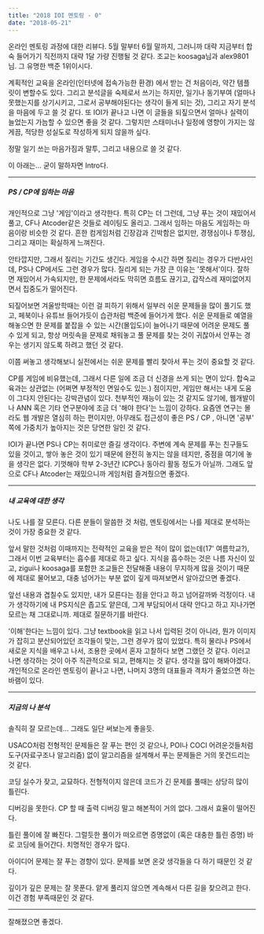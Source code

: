 ```yaml
---
title: "2018 IOI 멘토링 - 0"
date: "2018-05-21"
---
```


온라인 멘토링 과정에 대한 리뷰다. 5월 말부터 6월 말까지, 그러니까 대략 지금부터 합숙 들어가기 직전까지 대략 1달 가량 진행될 것 같다. 조교는 koosaga님과 alex9801님. 그 유명한 백준 1위이시다.

계획적인 교육을 온라인(인터넷에 접속가능한 환경) 에서 받는 건 처음이라, 약간 템플릿이 변할수도 있다. 그리고 분석글을 숙제로서 쓰기는 하지만, 일기나 동기부여 (얼마나 못했는지를 상기시키고, 그로서 공부해야된다는 생각이 들게 되는 것), 그리고 자기 분석을 마음에 두고 쓸 것 같다. 또 IOI가 끝나고 나면 이 글들을 되짚으면서 얼마나 실력이 늘었는지 가늠할 수 있으면 좋을 것 같다. 그렇지만 스태미너나 일정에 영향이 가지는 않게끔, 적당한 성실도로 작성하게 되지 않을까 싶다.

정말 일기 쓰는 마음가짐과 말투, 그리고 내용으로 쓸 것 같다.

이 아래는... 굳이 말하자면 Intro다.

* * *

##### PS / CP에 임하는 마음

개인적으로 그냥 '게임'이라고 생각한다. 특히 CP는 더 그런데, 그냥 푸는 것이 재밌어서 풀고, CF나 Atcoder같은 것들로 레이팅도 올리고. 그래서 임하는 마음도 게임하는 마음이랑 비슷한 것 같다. 흔한 컴게임처럼 긴장감과 긴박함은 없지만, 경쟁심이나 투쟁심, 그리고 재미는 확실하게 느껴진다.

안타깝지만, 그래서 질리는 기간도 생긴다. 게임을 수시간 하면 질리는 경우가 다반사인데, PS나 CP에서도 그런 경우가 많다. 질리게 되는 가장 큰 이유는 '못해서'이다. 잘하면 재밌어서 가속되지만, 한 문제에서라도 막히면 흐름도 끊기고, 갑작스레 재미없어지면서 집중도가 떨어진다.

되짚어보면 겨울방학때는 이런 걸 피하기 위해서 일부러 쉬운 문제들을 많이 풀기도 했고, 페북이나 유튜브 들어가듯이 습관처럼 백준에 들어가게 했다. 쉬운 문제들로 예열을 해놓으면 한 문제를 붙잡을 수 있는 시간(몰입도)이 늘어나기 때문에 어려운 문제도 풀수 있게 되고, 항상 머릿속을 문제로 채워놓고 풀 문제를 찾는 것이 귀찮아서 안푸는 경우는 생기지 않도록 하려고 했던 것 같다.

이쯤 써놓고 생각해보니 실전에서는 쉬운 문제를 빨리 찾아서 푸는 것이 중요할 것 같다.

CP를 게임에 비유했는데, 그래서 다른 일에 조금 더 신경을 쓰게 되는 면이 있다. 합숙교육과는 상관없는 (어쩌면 부정적인 면일수도 있는.) 점이지만, 게임만 해서는 내게 도움이 그다지 안된다는 강박관념이 있다. 천부적인 재능이 있는 것 같지도 않기에, 웹개발이나 ANN 혹은 기타 연구분야에 조금 더 '해야 한다'는 느낌이 강하다. 요즘엔 연구는 몰라도 웹 개발은 열심히 하는 편이지만, 아무래도 접근성이 좋은 PS / CP , 아니면 '공부' 쪽에 가중치가 높아지는 것은 당연한 일인 것 같다.

IOI가 끝나면 PS나 CP는 취미로만 즐길 생각이다. 주변에 계속 문제를 푸는 친구들도 있을 것이고, 쌓아 놓은 것이 있기 때문에 완전히 놓지는 않을 테지만, 중점을 여기에 놓을 생각은 없다. 기껏해야 학부 2-3년간 ICPC나 동아리 활동 정도가 아닐까. 그래도 앞으로 CF나 Atcoder는 재밌으니까 게임처럼 즐겨줬으면 좋겠다.

* * *

##### 내 교육에 대한 생각

나도 나를 잘 모른다. 다른 분들이 말씀한 것 처럼, 멘토링에서는 나를 제대로 분석하는 것이 가장 중요한 것 같다.

앞서 말한 것처럼 이때까지는 전략적인 교육을 받은 적이 많이 없는데(17' 여름학교?), 그래서 이번 교육부터는 흡수를 제대로 하고 싶다. 지식을 흡수하는 것은 나름 자신이 있고, zigui나 koosaga를 포함한 조교들은 전달해줄 내용이 무지하게 많을 것이기 때문에 제대로 물어보고, 대충 넘어가는 부분 없이 깊게 따져보면서 알아갔으면 좋겠다.

앞선 내용과 겹칠수도 있지만, 내가 모른다는 점을 안다고 하고 넘어갈까봐 걱정이다. 내가 생각하기에 내 PS지식은 좁고도 얕은데, 그게 부담되어서 대략 안다고 하고 지나가면 모르는 채 그대로니까. 제대로 질문하기를 바란다.

'이해'한다는 느낌이 있다. 그냥 textbook을 읽고 나서 입력된 것이 아니라, 뭔가 이미지가 잡히고 분산되어있던 조각들이 맞는, 그런 경우가 많이 있었다. 특히 물리나 PS에서 새로운 지식을 배우고 나서, 조용한 곳에서 혼자 고찰하다 보면 그랬던 것 같다. 이러고 나면 생각하는 것이 아주 직관적으로 되고, 편해지는 것 같다. 생각을 많이 해봐야겠다.개인적으로 온라인 멘토링이 끝나고 나면, 나머지 3명의 대표들과 격차가 줄었으면 하는 바램이 있다.

* * *

##### 지금의 나 분석

솔직히 잘 모르는데... 그래도 일단 써보는게 좋을듯.

USACO처럼 전형적인 문제들은 잘 푸는 편인 것 같으나, POI나 COCI 어려운것들처럼 도구(자료구조나 알고리즘) 없이 알고리즘을 설계해서 푸는 문제들은 거의 못건드리는 것 같다.

코딩 실수가 잦고, 교묘하다. 전형적이지 않은데 코드가 긴 문제를 풀때는 상당히 많이 틀린다.

디버깅을 못한다. CP 할 때 출력 디버깅 말고 해본적이 거의 없다. 그래서 효율이 떨어진다.

틀린 풀이에 잘 빠진다. 그럴듯한 풀이가 떠오르면 증명없이 (혹은 대충한 틀린 증명) 바로 코딩에 들어간다. 치명적인 경우가 많다.

아이디어 문제는 잘 푸는 경향이 있다. 문제를 보면 온갖 생각들을 다 하기 때문인 것 같다.

깊이가 깊은 문제는 잘 못푼다. 얕게 풀리지 않으면 계속해서 다른 길을 찾으려고 한다. 이건 경험 부족때문인 것 같다.

* * *

잘해졌으면 좋겠다.
